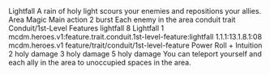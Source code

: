 <ability>
  <name>Lightfall</name>
  <flavor>A rain of holy light scours your enemies and repositions your allies.</flavor>
  <keywords>
    <keyword>Area</keyword>
    <keyword>Magic</keyword>
  </keywords>
  <type>Main action</type>
  <distance>2 burst</distance>
  <target>Each enemy in the area</target>
  <metadata>
    <class>conduit</class>
    <feature_type>trait</feature_type>
    <file_dpath>Conduit/1st-Level Features</file_dpath>
    <item_id>lightfall</item_id>
    <item_index>8</item_index>
    <item_name>Lightfall</item_name>
    <level>1</level>
    <scc>mcdm.heroes.v1:feature.trait.conduit.1st-level-feature:lightfall</scc>
    <scdc>1.1.1:13.1.8.1:08</scdc>
    <source>mcdm.heroes.v1</source>
    <type>feature/trait/conduit/1st-level-feature</type>
  </metadata>
  <effects>
    <effect type="roll">
      <roll>Power Roll + Intuition</roll>
      <t1>2 holy damage</t1>
      <t2>3 holy damage</t2>
      <t3>5 holy damage</t3>
    </effect>
    <effect type="mundane">You can teleport yourself and each ally in the area to unoccupied spaces in the area.</effect>
  </effects>
</ability>
